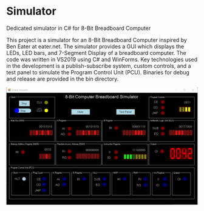 # Simulator
Dedicated simulator in C# for 8-Bit Breadboard Computer

This project is a simulator for an 8-Bit Breadboard Computer inspired by Ben Eater at eater.net.  The simulator provides a GUI which displays the LEDs, LED bars, and 7-Segment Display of a breadboard computer.  The code was written in VS2019 using C# and WinForms.  Key technologies used in the development is a publish-subscribe system, custom controls, and a test panel to simulate the Program Control Unit (PCU).  Binaries for debug and release are provided in the bin directory.

![Screenshot](BreadboardSimulatorScreenshot.png)
